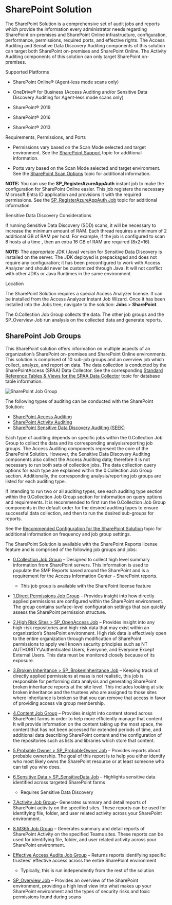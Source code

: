 # SharePoint Solution

The SharePoint Solution is a comprehensive set of audit jobs and reports which provide the
information every administrator needs regarding SharePoint on-premises and SharePoint Online
infrastructure, configuration, performance, permissions, required ports, and effective rights. The
Access Auditing and Sensitive Data Discovery Auditing components of this solution can target both
SharePoint on-premises and SharePoint Online. The Activity Auditing components of this solution can
only target SharePoint on-premises.

Supported Platforms

- SharePoint Online® (Agent-less mode scans only)

- OneDrive® for Business (Access Auditing and/or Sensitive Data Discovery Auditing for Agent-less
  mode scans only)

- SharePoint® 2019
- SharePoint® 2016
- SharePoint® 2013

Requirements, Permissions, and Ports

- Permissions vary based on the Scan Mode selected and target environment. See the
  [SharePoint Support](/docs/accessanalyzer/12.0/getting-started/requirements/target/sharepoint.md) topic for additional information.

- Ports vary based on the Scan Mode selected and target environment. See the
  [SharePoint Scan Options](/docs/accessanalyzer/12.0/getting-started/requirements/solutions/sharepoint/scanoptions.md) topic for
  additional information.

**NOTE:** You can use the **SP_RegisterAzureAppAuth** instant job to make the configuration for
SharePoint Online easier. This job registers the necessary Microsoft Entra ID application and
provisions it with the required permissions. See the
[SP_RegisterAzureAppAuth Job](/docs/accessanalyzer/12.0/administration/jobs/instantjobs/sp_registerazureappauth.md) topic for
additional information.

Sensitive Data Discovery Considerations

If running Sensitive Data Discovery (SDD) scans, it will be necessary to increase the minimum amount
of RAM. Each thread requires a minimum of 2 additional GB of RAM per host. For example, if the job
is configured to scan 8 hosts at a time , then an extra 16 GB of RAM are required (8x2=16).

**NOTE:** The appropriate JDK (Java) version for Sensitive Data Discovery is installed on the
server. The JDK deployed is prepackaged and does not require any configuration; it has been
preconfigured to work with Access Analyzer and should never be customized through Java. It will not
conflict with other JDKs or Java Runtimes in the same environment.

Location

The SharePoint Solution requires a special Access Analyzer license. It can be installed from the
Access Analyzer Instant Job Wizard. Once it has been installed into the Jobs tree, navigate to the
solution: **Jobs** > **SharePoint**.

The 0.Collection Job Group collects the data. The other job groups and the SP_Overview Job run
analysis on the collected data and generate reports.

## SharePoint Job Groups

This SharePoint solution offers information on multiple aspects of an organization’s SharePoint
on-premises and SharePoint Online environments. This solution is comprised of 10 sub-job groups and
an overview job which collect, analyze, and report on data. The data collection is conducted by the
SharePointAccess (SPAA) Data Collector. See the corresponding
[Standard Reference Tables & Views for the SPAA Data Collector](/docs/accessanalyzer/12.0/administration/data-collectors/spaa/standardtables.md)
topic for database table information.

![SharePoint Job Group](/img/product_docs/accessanalyzer/solutions/sharepoint/sharepointjobgroup.webp)

The following types of auditing can be conducted with the SharePoint Solution:

- [SharePoint Access Auditing](/docs/accessanalyzer/12.0/solutions/sharepoint/collection/overview.md#sharepoint-access-auditing)
- [SharePoint Activity Auditing](/docs/accessanalyzer/12.0/solutions/sharepoint/collection/overview.md#sharepoint-activity-auditing)
- [SharePoint Sensitive Data Discovery Auditing (SEEK)](/docs/accessanalyzer/12.0/solutions/sharepoint/collection/overview.md#sharepoint-sensitive-data-discovery-auditing-seek)

Each type of auditing depends on specific jobs within the 0.Collection Job Group to collect the data
and its corresponding analysis/reporting job groups. The Access Auditing components represent the
core of the SharePoint Solution. However, the Sensitive Data Discovery Auditing components also
collect the Access Auditing data; therefore it is not necessary to run both sets of collection jobs.
The data collection query options for each type are explained within the 0.Collection Job Group
section. Additionally, the corresponding analysis/reporting job groups are listed for each auditing
type.

If intending to run two or all auditing types, see each auditing type section within the
0.Collection Job Group section for information on query options and requirements. It is recommended
to first run the 0.Collection Job Group components in the default order for the desired auditing
types to ensure successful data collection, and then to run the desired sub-groups for reports.

See the [Recommended Configuration for the SharePoint Solution](/docs/accessanalyzer/12.0/solutions/sharepoint/recommended.md) topic for additional
information on frequency and job group settings.

The SharePoint Solution is available with the SharePoint Reports license feature and is comprised of
the following job groups and jobs:

- [0.Collection Job Group](/docs/accessanalyzer/12.0/solutions/sharepoint/collection/overview.md) – Designed to collect high level summary
  information from SharePoint servers. This information is used to populate the SMP Reports based
  around the SharePoint and is a requirement for the Access Information Center – SharePoint reports.

  - This job group is available with the SharePoint license feature

- [1.Direct Permissions Job Group](/docs/accessanalyzer/12.0/solutions/sharepoint/directpermissions/overview.md) – Provides insight into how
  directly applied permissions are configured within the SharePoint environment. The group contains
  surface-level configuration settings that can quickly assess the SharePoint permission structure.
- [2.High Risk Sites > SP_OpenAccess Job](/docs/accessanalyzer/12.0/solutions/sharepoint/sp_openaccess.md) – Provides insight into any high-risk
  repositories and high-risk data that may exist within an organization’s SharePoint environment.
  High risk data is effectively open to the entire organization through modification of SharePoint
  permissions to apply well known security principles such as NT AUTHORITY\Authenticated Users,
  Everyone, and Everyone Except External Users. This data must be monitored closely because of its
  exposure.
- [3.Broken Inheritance > SP_BrokenInheritance Job](/docs/accessanalyzer/12.0/solutions/sharepoint/sp_brokeninheritance.md) – Keeping track of
  directly applied permissions at mass is not realistic, this job is responsible for performing data
  analysis and generating SharePoint broken inheritance reports at the site level. This includes
  looking at site broken inheritance and the trustees who are assigned to those sites where
  inheritance is broken so that you can remove that access in favor of providing access via group
  membership.
- [4.Content Job Group](/docs/accessanalyzer/12.0/solutions/sharepoint/content/overview.md) – Provides insight into content stored across
  SharePoint farms in order to help more efficiently manage that content. It will provide
  information on the content taking up the most space, the content that has not been accessed for
  extended periods of time, and additional data describing SharePoint content and the configuration
  of the repositories such as lists and libraries which store that content.
- [5.Probable Owner > SP_ProbableOwner Job](/docs/accessanalyzer/12.0/solutions/sharepoint/sp_probableowner.md) – Provides reports about probable
  ownership. The goal of this report is to help you either identify who most likely owns the
  SharePoint resource or at least someone who can tell you who does.
- [6.Sensitive Data > SP_SensitiveData Job](/docs/accessanalyzer/12.0/solutions/sharepoint/sp_sensitivedata.md) – Highlights sensitive data
  identified across targeted SharePoint farms

  - Requires Sensitive Data Discovery

- [7.Activity Job Group](/docs/accessanalyzer/12.0/solutions/sharepoint/activity/overview.md)– Generates summary and detail reports of SharePoint
  activity on the specified sites. These reports can be used for identifying file, folder, and user
  related activity across your SharePoint environment.
- [8.M365 Job Group](/docs/accessanalyzer/12.0/solutions/sharepoint/m365/overview.md) – Generates summary and detail reports of SharePoint Activity
  on the specified Teams sites. These reports can be used for identifying file, folder, and user
  related activity across your SharePoint environment.
- [Effective Access Audits Job Group](/docs/accessanalyzer/12.0/solutions/sharepoint/effectiveaccessaudits/overview.md) – Returns reports
  identifying specific trustees’ effective access across the entire SharePoint environment

  - Typically, this is run independently from the rest of the solution

- [SP_Overview Job](/docs/accessanalyzer/12.0/solutions/sharepoint/sp_overview.md) – Provides an overview of the SharePoint environment, providing
  a high level view into what makes up your SharePoint environment and the types of security risks
  and toxic permissions found during scans

